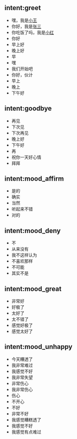 
## intent:greet
- 嘿，我是[小王](PERSON)
- 你好，我是[张三](PERSON)
- 你吃饭了吗，我是[小红](PERSON)
- 你好
- 早上好
- 晚上好
- 早
- 嘿
- 我们开始吧
- 你好，伙计
- 早上
- 晚上
- 下午好

## intent:goodbye
- 再见
- 下次见
- 下次再见
- 晚上好
- 下午好
- 再
- 祝你一天好心情
- 拜拜

## intent:mood_affirm
- 是的
- 确实
- 当然
- 听起来不错
- 对的

## intent:mood_deny
- 不
- 从来没有
- 我不这样认为
- 不喜欢那样
- 不可能
- 其实不是

## intent:mood_great
- 非常好
- 好极了
- 太好了
- 太不错了
- 感觉好极了
- 感觉太好了


## intent:mood_unhappy
- 今天糟透了
- 我非常难过
- 我感觉不好
- 我非常失望
- 非常伤心
- 我非常伤心
- 伤心
- 不开心
- 不好
- 非常不好
- 我感觉糟糕透了
- 我感觉不好
- 我感觉有点难过
